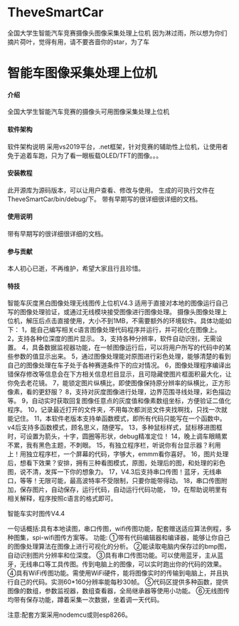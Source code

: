 # TheveSmartCar
全国大学生智能汽车竞赛摄像头图像采集处理上位机
因为淋过雨，所以想为你们摘片荷叶，觉得有用，请不要吝啬你的star，为了车
# 智能车图像采集处理上位机

#### 介绍
全国大学生智能汽车竞赛的摄像头可用图像采集处理上位机

#### 软件架构
软件架构说明
采用vs2019平台，.net框架，针对竞赛的辅助性上位机，让使用者免于追着车跑，只为了看一眼板载OLED/TFT的图像。。。

#### 安装教程

此开源库为源码版本，可以让用户查看、修改与使用。
生成的可执行文件在TheveSmartCar/bin/debug/下。
带有早期写的很详细很详细的文档。

#### 使用说明

带有早期写的很详细很详细的文档。

#### 参与贡献

本人初心已逝，不再维护，希望大家且行且珍惜。

#### 特技

智能车灰度黑白图像处理无线图传上位机V4.3
适用于直接对本地的图像运行自己写的图像处理验证，或通过无线模块接受图像进行图像处理。
摄像头图像处理上位机，解压后点击直接使用，大小不到1MB，不需要额外的环境软件。具体功能如下：
1，能自己编写相关c语言图像处理代码程序并运行，并可视化在图像上。
2，支持各种位深度的图片显示。
3，支持各种分辨率，软件自动识别，无需设置。
4，具备数据监视器功能，在一帧图像运行后，可以将用户所写的代码中的某些参数的值显示出来。
5，通过图像处理能对原图进行彩色处理，能够清楚的看到自己的图像处理在车子处于各种赛道条件下的应对情况。
6，图像处理程序编译出错保存修改等信息会在下方相关信息栏目显示，且可隐藏使图片框面积最大化，让你免去老花镜。
7，能锁定图片纵横比，即使图像保持原分辨率的纵横比，正方形像素，看的更舒服？
8，支持对灰度图像进行处理，边界范围寻线处理，彩色描边等。
9，自动实时获取回复图像任意点的灰度值和像素数组坐标，方便验证二值化程序。
10，记录最近打开的文件夹，不用每次都浏览文件夹找啊找，只找一次就能记住。
11，本软件老版本支持单函数模式，即所有代码只能写在一个函数中。v4后支持多函数模式，顾名思义，随便写。
13，多种鼠标样式，鼠标移进图框时，可设置为箭头，十字，圆圈等形状，debug精准定位！
14，晚上调车眼睛累不累，我有黑色主题，不刺眼。
15，有独立程序栏，听说你有台显示器？利用上！用独立程序栏，一个屏幕的代码，字够大，emmm看你喜好。
16，图片处理后，想看下效果？安排，拥有三种看图模式，原图，处理后的图，和处理的彩色图，说不清，发挥一下你的想象力。
17，V4.3后支持串口传图！蓝牙，无线串口，等等！无限可能，最高波特率不受限制，只要你能带得动。
18，串口传图附加，保存图片，自动保存，运行代码，自动运行代码功能，
19，在帮助说明里有相关解释，程序按照c语言的格式即可。

智能车实时图传V4.4 

一句话概括:具有本地读图，串口传图，wifi传图功能，配套赠送适应算法例程，多种图集，spi-wifi图传方案等。
功能:
①带有代码编辑器和编译器，能够让你自己的图像处理算法在图像上进行可视化的分析。
②能读取电脑内保存过的bmp图，自动识别图片分辨率和位深度。
③具有串口传图功能。可以使用蓝牙，主从蓝牙，无线串口等工具传图。传到电脑上的图像，可以实时跑出你的代码的效果。
④具有WiFi传图功能。需使用WiFi硬件，能将图像实时的传输到电脑上，并且执行自己的代码。实测60*160分辨率能每秒30帧。
⑤代码区提供多种函数，提供图像的数组，参数监视器，数组查看器，全局继承器等使用小功能。
⑥无线图传均带有保存功能，蹲着采集一次数据，坐着调一天代码。

注意:配套方案采用nodemcu或则esp8266。

